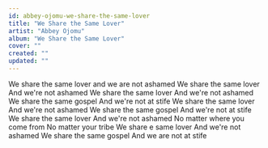 ```yaml
---
id: abbey-ojomu-we-share-the-same-lover
title: "We Share the Same Lover"
artist: "Abbey Ojomu"
album: "We Share the Same Lover"
cover: ""
created: ""
updated: ""
---
```


We share the same lover and we are not ashamed
We share the same lover
And we're  not ashamed
We share the same lover
And we're not ashamed
We share the same gospel
And we're not at stife
We share the same lover
And we're not ashamed
We share the same gospel
And we're not at stife
We share the same lover
And we're not ashamed
No matter where you come from
No matter your tribe
We share e same lover
And we're not ashamed
We share the same gospel
And we are not at stife